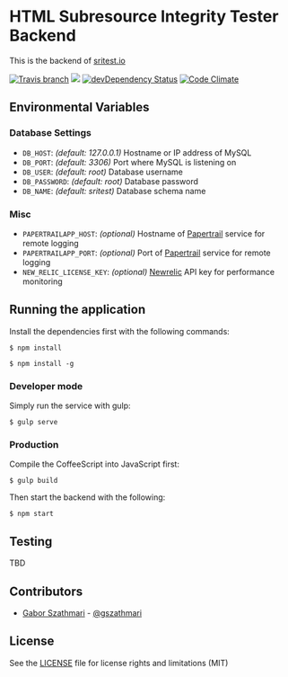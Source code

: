 # HTML Subresource Integrity Tester Backend

This is the backend of [sritest.io](https://sritest.io)

[![Travis branch](https://img.shields.io/travis/gszathmari/sritest-backend/master.svg)](https://travis-ci.org/gszathmari/sritest-backend)
[![](https://badge.imagelayers.io/gszathmari/sritest-backend:latest.svg)](https://imagelayers.io/?images=gszathmari/sritest-backend:latest 'Get your own badge on imagelayers.io')
[![devDependency Status](https://david-dm.org/gszathmari/sritest-backend/dev-status.svg)](https://david-dm.org/gszathmari/sritest-backend#info=devDependencies)
[![Code Climate](https://codeclimate.com/github/gszathmari/sritest-backend/badges/gpa.svg)](https://codeclimate.com/github/gszathmari/sritest-backend)

## Environmental Variables

### Database Settings

* `DB_HOST`: _(default: 127.0.0.1)_ Hostname or IP address of MySQL
* `DB_PORT`: _(default: 3306)_ Port where MySQL is listening on
* `DB_USER`: _(default: root)_ Database username
* `DB_PASSWORD`: _(default: root)_ Database password
* `DB_NAME`: _(default: sritest)_ Database schema name

### Misc

* `PAPERTRAILAPP_HOST`: _(optional)_ Hostname of [Papertrail](https://papertrailapp.com) service for remote logging
* `PAPERTRAILAPP_PORT`: _(optional)_ Port of [Papertrail](https://papertrailapp.com) service for remote logging
* `NEW_RELIC_LICENSE_KEY`: _(optional)_ [Newrelic](http://www.newrelic.com) API key for performance monitoring

## Running the application

Install the dependencies first with the following commands:

```
$ npm install
```

```
$ npm install -g
```

### Developer mode

Simply run the service with gulp:

```
$ gulp serve
```

### Production

Compile the CoffeeScript into JavaScript first:

```
$ gulp build
```

Then start the backend with the following:

```
$ npm start
```

## Testing

TBD

## Contributors

- [Gabor Szathmari](http://gaborszathmari.me) - [@gszathmari](https://twitter.com/gszathmari)

## License

See the [LICENSE](LICENSE) file for license rights and limitations (MIT)
